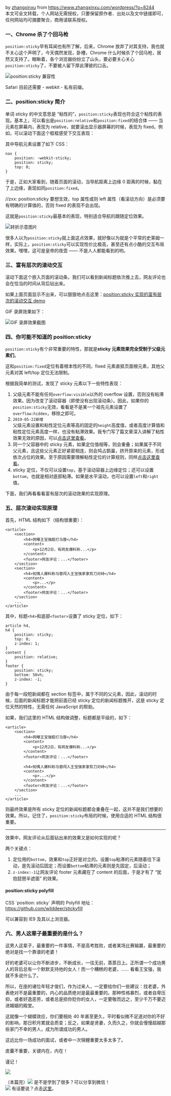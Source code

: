 by [zhangxinxu](https://www.zhangxinxu.com/) from <https://www.zhangxinxu.com/wordpress/?p=8244>\
本文可全文转载，个人网站无需授权，只要保留原作者、出处以及文中链接即可，任何网站均可摘要聚合，商用请联系授权。

### 一、Chrome 杀了个回马枪

`position:sticky`早有耳闻也有所了解，后来，Chrome 放弃了对其支持，我也就不关心这个声明了，今天偶然发现，卧槽，Chrome 什么时候杀了个回马枪，居然又支持了。眼瞅着，各个浏览器纷纷立了山头，要必要关心关心`position:sticky`了，不要被人留下厚此薄彼的口舌。

![position:sticky 兼容性](https://image.zhangxinxu.com/image/blog/201812/2018-12-01_004224.png)

Safari 目前还需要 - webkit - 私有前缀。

### 二、position:sticky 简介

单词 sticky 的中文意思是 “粘性的”，`position:sticky`表现也符合这个粘性的表现。基本上，可以看出是`position:relative`和`position:fixed`的结合体 —— 当元素在屏幕内，表现为 relative，就要滚出显示器屏幕的时候，表现为 fixed。例如，可以滚动下面这个框框感受下交互表现：

其中导航元素设置了如下 CSS：

```
nav {
    position: -webkit-sticky;
    position: sticky;
    top: 0;
}
```

于是，正如大家看到，随着页面的滚动，当导航距离上边缘 0 距离的时候，黏在了上边缘，表现如同`position:fixed`。

//zxx: position:sticky 要想生效，top 属性或则 left 属性（看滚动方向）是必须要有明确的计算值的，否则 fixed 的表现不会出现。

这就是`position:sticky`最基本的表现，特别适合导航的跟随定位效果。

![转折示意图片](https://image.zhangxinxu.com/image/blog/201812/shilaimu-s.jpg)

很多人以为`position:sticky`就上面这点效果，就好像以为就是个平常的史莱姆一样，实际上，`position:sticky`可以实现性价比极高，甚至还有点小酷的交互布局效果。嘿嘿，这可是皇帝的夜壶 —— 不是人人都能看到的哟。

### 三、富有层次的滚动交互

滚动下面这个嵌入页面的滚动条，我们可以看到新闻标题依次推上去，网友评论也会在恰当的时间从背后钻出来。

如果上面页面显示不出来，可以狠狠地点击这里：[position:sticky 实现的富有层次的滚动交互 demo](https://www.zhangxinxu.com/study/201812/position-sticky-demo.php)

GIF 录屏效果如下：

![GIF 录屏效果截图](https://image.zhangxinxu.com/image/blog/201812/sticky-layout-s.gif)

### 四、你可能不知道的 position:sticky

`position:sticky`有个非常重要的特性，那就是**sticky 元素效果完全受制于父级元素们**。

这和`position:fixed`定位有着根本性的不同，fixed 元素直抵页面根元素，其他父元素对其 left/top 定位无法限制。

根据我简单的测试，发现了 sticky 元素以下一些特性表现：

1. 父级元素不能有任何`overflow:visible`以外的 overflow 设置，否则没有粘滞效果。因为改变了滚动容器（即使没有出现滚动条）。因此，如果你的`position:sticky`无效，看看是不是某一个祖先元素设置了`overflow:hidden`，移除之即可。
2. `2019-05-22新增`\
   父级元素设置和粘性定位元素等高的固定的`height`高度值，或者高度计算值和粘性定位元素高度一样，也没有粘滞效果。我专门写了篇文章深入讲解了粘性效果无效的原因，可以[点击这里查看](https://www.zhangxinxu.com/wordpress/2020/03/position-sticky-rules/)。
3. 同一个父容器中的 sticky 元素，如果定位值相等，则会重叠；如果属于不同父元素，且这些父元素正好紧密相连，则会鸠占鹊巢，挤开原来的元素，形成依次占位的效果。至于原因需要理解粘性定位的计算规则，同样[点击这里查看](https://www.zhangxinxu.com/wordpress/2020/03/position-sticky-rules/)。
4. sticky 定位，不仅可以设置`top`，基于滚动容器上边缘定位；还可以设置`bottom`，也就是相对底部粘滞。如果是水平滚动，也可以设置`left`和`right`值。

下面，我们再看看看富有层次的滚动效果的实现原理。

### 五、层次滚动实现原理

首先，HTML 结构如下（结构很重要）：

```
<article>
    <section>
        <h4>网曝王宝强殴打马蓉</h4>
        <content>
            <p>12月2日，有网友爆料称...</p>
        </content>
        <footer>网友评论：...</footer>
    </section>
    <section>
        <h4>知情人爆料称马蓉闯入王宝强家拿剪刀对峙</h4>
        <content>
            <p>...</p>
        </content>
        <footer>网友评论：...</footer>
    </section>
    ...
</article>
```

其中，标题`<h4>`和底部`<footer>`设置了 sticky 定位，如下：

```
article h4, 
h4 {
    position: sticky;
    top: 0;
    z-index: 1;
}
content {
    position: relative;
}
footer {
    position: sticky;
    bottom: 50vh;
    z-index: -1;
}
```

由于每一段短新闻都在 section 标签中，属于不同的父元素，因此，滚动的时候，后面的新闻标题才能把前面已经 sticky 定位的新闻标题推开，这是 sticky 定位天然的特性，无需任何 JavaScript 的帮助。

如果，我们这里的 HTML 结构做调整，标题都是平级的，如下：

```
<article>
    <section>
        <h4>网曝王宝强殴打马蓉</h4>
        <content>
            <p>12月2日，有网友爆料称...</p>
        </content>
        <footer>网友评论：...</footer>
        
        <h4>知情人爆料称马蓉闯入王宝强家拿剪刀对峙</h4>
        <content>
            <p>...</p>
        </content>
        <footer>网友评论：...</footer>
    </section>
    ...
</article>
```

则最终效果是所有 sticky 定位的新闻标题都会重叠在一起，这并不是我们想要的效果。所以，记住了，`position:sticky`布局的时候，使用合适的 HTML 结构很重要。

***

效果中，网友评论从后面钻出来的效果又是如何实现的呢？

两个关键点：

1. 定位用的`bottom`，效果和`top`正好是对立的。设置`top`粘滞的元素随着往下滚动，是先滚动后固定；而设置`bottom`粘滞的元素则是先固定，后滚动；
2. `z-index:-1`让网友评论 footer 元素藏在了 content 的后面，于是才有了 “犹抱琵琶半遮面” 的效果。

#### position:sticky polyfill

CSS \`position: sticky\` 声明的 Polyfill 地址：<https://github.com/wilddeer/stickyfill>

可以兼容到 IE9 及其以上浏览器。

### 六、男人这辈子最重要的是什么？

这男人这辈子，最重要的一件事情，不是高考胜败，或者某场比赛输赢，最重要的绝对是找一个靠谱的老婆！

好的老婆可以让你不断进步，不断成长，一往无前，蒸蒸日上。正所谓一个成功男人的背后总有一个默默支持他的女人！而一个糟糕的老婆，…… 看看王宝强，我就不多说什么了。

所以，在座的诸位年轻才俊们，作为过来人，一定要给你们一些建议：找老婆，外表绝对不是最重要的，内心的品质绝对是最最重要的。那种性格暴烈，或者自卑压抑，或者好逸恶劳，或者总是损你贬你的女人，一定要敬而远之，至少千万不要迈进婚姻的殿堂。

这就像一个蝴蝶效应，你们要相处 40 年甚至更久，平时看似微不足道对你的不好的影响，那日积月累就会质变；反之，如果是贤妻，久而久之，你就会慢慢超越那些家门不幸的男人，成为所谓成功的男人。

这远比你一场成功的面试，或者中一次锦鲤重要太多太多了。

皮囊不重要，关键内在，内在！

谨记！

![](https://image.zhangxinxu.com/image/emtion/emoji/1f44a.svg)

（本篇完）![](https://image.zhangxinxu.com/image/emtion/emoji/1f44d.svg) 是不是学到了很多？可以分享到微信！\
![](https://image.zhangxinxu.com/image/emtion/emoji/1f44a.svg) 有话要说？点击[这里](#comment "点击定位到评论")。

<!-- Tag -->
